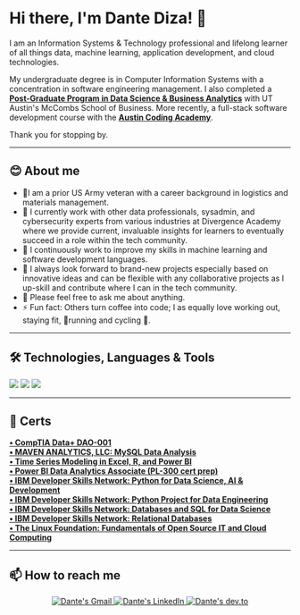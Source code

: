 <!-- markdownlint-disable MD033 MD042-->

# Hi there, I'm Dante Diza! 👋
   
I am an Information Systems & Technology professional and lifelong learner of all things data, machine learning, application development, and cloud technologies.

My undergraduate degree is in Computer Information Systems with a concentration in software engineering management. I also completed a **[Post-Graduate Program in Data Science & Business Analytics](https://vrfy.digital/index.php?key=SZcBb)** with UT Austin's McCombs School of Business. More recently, a full-stack software development course with the **[Austin Coding Academy](https://austincodingacademy.com/courses/software-development-online/)**.

Thank you for stopping by.

---
## **😊 About me**

- 🎡I am a prior US Army veteran with a career background in logistics and materials management.
- 🔭 I currently work with other data professionals, sysadmin, and cybersecurity experts from various industries at Divergence Academy where we provide current, invaluable insights for learners to eventually succeed in a role within the tech community.
- 🌱 I continuously work to improve my skills in machine learning and software development languages.
- 🤔 I always look forward to brand-new projects especially based on innovative ideas and can be flexible with any collaborative projects as I up-skill and contribute where I can in the tech community.
- 💬 Please feel free to ask me about anything. 
- ⚡ Fun fact: Others turn coffee into code; I as equally love working out, staying fit, 🏃running and cycling 🚴.
---
## 🛠️ Technologies, Languages & Tools

![](https://img.shields.io/badge/Code-JavaScript-informational?style=flat&color=informational&logo=javascript)
![](https://img.shields.io/badge/Code-React-informational?style=flat&color=informational&logo=react)
![](https://img.shields.io/npm/v/npm.svg?logo=npm)

---
## **📃 Certs**
**[• CompTIA Data+ DAO-001](https://www.credly.com/badges/d94449ce-1ce7-4093-ba8c-9aed2c8f0a26)** <br/>
**[• MAVEN ANALYTICS, LLC: MySQL Data Analysis](https://www.credential.net/75bd481c-7229-485a-892c-c1f8be3ada28)**<br/>
**[• Time Series Modeling in Excel, R, and Power BI](https://www.linkedin.com/learning/certificates/872212bdc1580883516ee6cf85f393582991407dce1c41ab6a850d8b7aef0e66?u=57878161)**<br/>
**[• Power BI Data Analytics Associate (PL-300 cert prep)](https://www.linkedin.com/learning/certificates/eddb7049585f80448168415f6807f2a8a7cfc1454205eb5693e8841086aa5dcd?accountId=57878161&u=57878161&success=true&authUUID=K6tsoAaNQ0%2BIKpi2RHubDg%3D%3D)**<br/>
**[• IBM Developer Skills Network: Python for Data Science, AI & Development](https://www.coursera.org/account/accomplishments/certificate/VNWC4A9YPND3)**<br/>
**[• IBM Developer Skills Network: Python Project for Data Engineering](https://www.credly.com/badges/1f06793b-a60b-4772-8a6c-4a26effd0bad)**<br/>
**[• IBM Developer Skills Network: Databases and SQL for Data Science](https://www.credly.com/badges/9dd7e235-f7ca-42ba-9b42-b2b52dd199c7)**<br/>
**[• IBM Developer Skills Network: Relational Databases](https://www.credly.com/badges/92eafcee-863a-4a09-bd00-b8cf2509478a)**<br/>
**[• The Linux Foundation: Fundamentals of Open Source IT and Cloud Computing](https://www.credly.com/badges/cc8a8238-ef82-4e4a-a4f6-4bc75fbc223e)**<br/>

---

## **📫 How to reach me**

<div align="center" style="text-align:center">
    <a href="mailto:dantediza@gmail.com">
        <img src="https://img.shields.io/badge/-Gmail-EA4335?style=for-the-badge&logo=Gmail&logoColor=white"
            alt="Dante's Gmail">
    </a>
    <a href="https://www.linkedin.com/in/dante-diza/">
        <img src="https://img.shields.io/badge/LinkedIn-0A66C2?style=for-the-badge&logo=linkedin&logoColor=white"
            alt="Dante's LinkedIn">
    </a>
    <a href="https://dev.to/ddiza">
        <img src="https://img.shields.io/badge/Dev.to-0A0A0A?style=for-the-badge&logo=dev.to&logoColor=white"
            alt="Dante's dev.to">
    </a>
</div>
<!---
ddiza/ddiza is a ✨ special ✨ repository because its `README.md` (this file) appears on your GitHub profile.
You can click the Preview link to take a look at your changes.
--->
